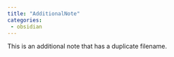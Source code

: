 ```yaml
---
title: "AdditionalNote"
categories:
 - obsidian
---
```

This is an additional note that has a duplicate filename.